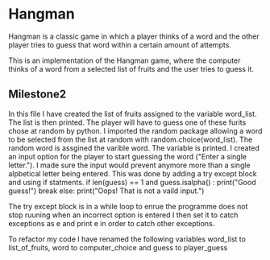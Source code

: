 # Hangman
Hangman is a classic game in which a player thinks of a word and the other player tries to guess that word within a certain amount of attempts.

This is an implementation of the Hangman game, where the computer thinks of a word from a selected list of fruits and the user tries to guess it. 

## Milestone2 
In this file I have created the list of fruits assigned to the variable word_list.
The list is then printed.
The player will have to guess one of these furits chose at random by python.
I imported the random package allowing a word to be selected from the list at random with random.choice(word_list).
The random word is assgined the varible word.
The variable is printed.
I created an input option for the player to start guessing the word ("Enter a single letter.").
I made sure the input would prevent anymore more than a single alpbetical letter being entered.
This was done by adding a try except block and using if statments. 
if len(guess) == 1 and guess.isalpha() :
            print("Good guess!")
            break 
 else: 
            print("Oops! That is not a vaild input.")

The try except block is in a while loop to enrue the programme does not stop ruuning when an incorrect option is entered 
I then set it to catch exceptions as e and print e in order to catch other exceptions.

To refactor my code I have renamed the following variables word_list to list_of_fruits, word to computer_choice and guess to player_guess


